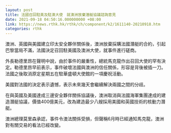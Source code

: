 ```yaml
---
layout: post
title: 法國召回駐美及駐澳大使　就澳洲放棄潛艇協議諮詢意見
date: 2021-09-18 04:50:16.000000000 +08:00
link: https://news.rthk.hk/rthk/ch/component/k2/1611140-20210918.htm
categories: rthk
---
```


澳洲、英國與美國建立印太安全夥伴關係後，澳洲放棄採購法國潛艇的合約，引起巴黎當局不滿，法國決定召回駐美國及澳洲大使，就事件進行磋商。

外長勒德里昂在聲明中說，由於事件的嚴重性，總統馬克龍作出召回大使的罕有決定。勒德里昂早前表示，事件破壞法國與澳洲的信任關係，形容是背後被插一刀。法國之後取消原定星期五在駐華盛頓大使館的一項慶祝活動。

美國對法國的決定表示遺憾，表示未來幾天會繼續解決兩國之間的分歧。

在與英國及美國達成三邊安全夥伴關係協議後，澳洲取消與法國海軍集團達成的建造潛艇協議，價值400億美元，改為建造最少八艘採用美國和英國技術的核動力潛艇。

澳洲總理莫里森承認，事件令澳法關係受損，但聲稱6月時已經通知馬克龍，澳洲對有關交易的看法已經改變。
